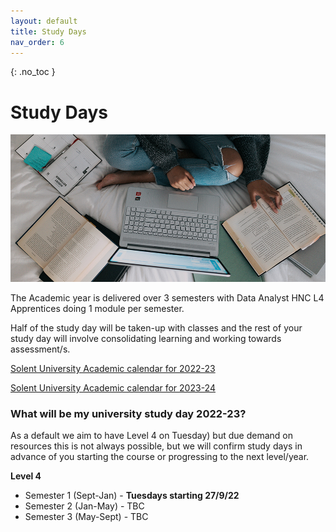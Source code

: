 ```yaml
---
layout: default
title: Study Days
nav_order: 6
---
```


{: .no_toc }

# Study Days

![windows-v94mlgvsza4-unsplash.jpg](./images/windows-v94mlgvsza4-unsplash.jpg)

The Academic year is delivered over 3 semesters with Data Analyst HNC L4 Apprentices doing 1 module per semester.

Half of the study day will be taken-up with classes and the rest of your study day will involve consolidating learning and working towards assessment/s.

[Solent University Academic calendar for 2022-23](https://students.solent.ac.uk/official-documents/policy-governance-and-information/academic-calendar-2022-23.pdf)

[Solent University Academic calendar for 2023-24](https://students.solent.ac.uk/official-documents/policy-governance-and-information/academic-calendar-2023-24.pdf)

### What will be my university study day 2022-23?

As a default we aim to have Level 4 on Tuesday) but due demand on resources this is not always possible, but we will confirm study days in advance of you starting the course or progressing to the next level/year.

**Level 4**

* Semester 1 (Sept-Jan) - **Tuesdays starting 27/9/22**
* Semester 2 (Jan-May) - TBC
* Semester 3 (May-Sept) - TBC

